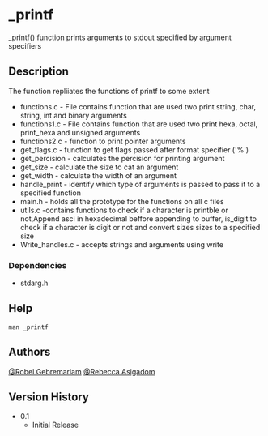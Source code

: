 # _printf 

_printf() function prints arguments to stdout specified by argument specifiers 
## Description
The function repliiates the functions of printf to some extent
* functions.c - File contains function that are used two print string, char, string, int and binary arguments
* functions1.c - File contains function that are used two print hexa, octal, print_hexa and unsigned arguments 
* functions2.c - function to print pointer arguments
* get_flags.c - function to get flags passed after format specifier ('%')
* get_percision - calculates the percision for printing argument
* get_size - calculate the size to cat an argument
* get_width - calculate the width of an argument
* handle_print - identify which type of arguments is passed to pass it to a specified function
* main.h - holds all the prototype for the functions on all c files
* utils.c -contains functions to check if a character is printble or not,Append asci in hexadecimal beffore appending to buffer, is_digit to check if a character is digit or not and convert sizes sizes to a specified size
* Write_handles.c - accepts strings and arguments using write



### Dependencies
* stdarg.h
## Help

```
man _printf
```

## Authors


[@Robel Gebremariam](https://github.com/roba23)
[@Rebecca Asigadom](https://github.com/Pomy12) 
## Version History
* 0.1
    * Initial Release



